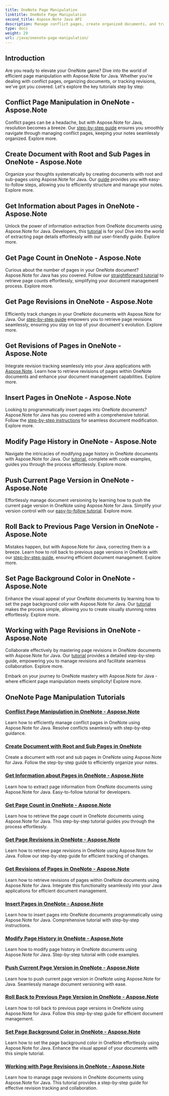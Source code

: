 ```yaml
---
title: OneNote Page Manipulation
linktitle: OneNote Page Manipulation
second_title: Aspose.Note Java API
description: Manage conflict pages, create organized documents, and track revisions in OneNote using Aspose.Note for Java. Step-by-step tutorials for efficient document management.
type: docs
weight: 29
url: /java/onenote-page-manipulation/
---
```


## Introduction

Are you ready to elevate your OneNote game? Dive into the world of efficient page manipulation with Aspose.Note for Java. Whether you're dealing with conflict pages, organizing documents, or tracking revisions, we've got you covered. Let's explore the key tutorials step by step:

## Conflict Page Manipulation in OneNote - Aspose.Note
Conflict pages can be a headache, but with Aspose.Note for Java, resolution becomes a breeze. Our [step-by-step guide](./conflict-page-manipulation/) ensures you smoothly navigate through managing conflict pages, keeping your notes seamlessly organized. Explore more.

## Create Document with Root and Sub Pages in OneNote - Aspose.Note
Organize your thoughts systematically by creating documents with root and sub-pages using Aspose.Note for Java. Our [guide](./create-document-with-root-and-sub-pages/) provides you with easy-to-follow steps, allowing you to efficiently structure and manage your notes. Explore more.

## Get Information about Pages in OneNote - Aspose.Note
Unlock the power of information extraction from OneNote documents using Aspose.Note for Java. Developers, this [tutorial](./get-information-about-pages/) is for you! Dive into the world of extracting page details effortlessly with our user-friendly guide. Explore more.

## Get Page Count in OneNote - Aspose.Note
Curious about the number of pages in your OneNote document? Aspose.Note for Java has you covered. Follow our [straightforward tutorial](./get-page-count/) to retrieve page counts effortlessly, simplifying your document management process. Explore more.

## Get Page Revisions in OneNote - Aspose.Note
Efficiently track changes in your OneNote documents with Aspose.Note for Java. Our [step-by-step guide](./get-page-revisions/) empowers you to retrieve page revisions seamlessly, ensuring you stay on top of your document's evolution. Explore more.

## Get Revisions of Pages in OneNote - Aspose.Note
Integrate revision tracking seamlessly into your Java applications with [Aspose.Note](https://link-to-aspose.note). Learn how to retrieve revisions of pages within OneNote documents and enhance your document management capabilities. Explore more.

## Insert Pages in OneNote - Aspose.Note
Looking to programmatically insert pages into OneNote documents? Aspose.Note for Java has you covered with a comprehensive tutorial. Follow the [step-by-step instructions](./insert-pages/) for seamless document modification. Explore more.

## Modify Page History in OneNote - Aspose.Note
Navigate the intricacies of modifying page history in OneNote documents with Aspose.Note for Java. Our [tutorial](./modify-page-history/), complete with code examples, guides you through the process effortlessly. Explore more.

## Push Current Page Version in OneNote - Aspose.Note
Effortlessly manage document versioning by learning how to push the current page version in OneNote using Aspose.Note for Java. Simplify your version control with our [easy-to-follow tutorial](./push-current-page-version/). Explore more.

## Roll Back to Previous Page Version in OneNote - Aspose.Note
Mistakes happen, but with Aspose.Note for Java, correcting them is a breeze. Learn how to roll back to previous page versions in OneNote with our [step-by-step guide](./roll-back-to-previous-page-version/), ensuring efficient document management. Explore more.

## Set Page Background Color in OneNote - Aspose.Note
Enhance the visual appeal of your OneNote documents by learning how to set the page background color with Aspose.Note for Java. Our [tutorial](./set-page-background-color/) makes the process simple, allowing you to create visually stunning notes effortlessly. Explore more.

## Working with Page Revisions in OneNote - Aspose.Note
Collaborate effectively by mastering page revisions in OneNote documents with Aspose.Note for Java. Our [tutorial](./working-with-page-revisions/) provides a detailed step-by-step guide, empowering you to manage revisions and facilitate seamless collaboration. Explore more.

Embark on your journey to OneNote mastery with Aspose.Note for Java - where efficient page manipulation meets simplicity! Explore more.
## OneNote Page Manipulation Tutorials
### [Conflict Page Manipulation in OneNote - Aspose.Note](./conflict-page-manipulation/)
Learn how to efficiently manage conflict pages in OneNote using Aspose.Note for Java. Resolve conflicts seamlessly with step-by-step guidance.
### [Create Document with Root and Sub Pages in OneNote](./create-document-with-root-and-sub-pages/)
Create a document with root and sub pages in OneNote using Aspose.Note for Java. Follow the step-by-step guide to efficiently organize your notes.
### [Get Information about Pages in OneNote - Aspose.Note](./get-information-about-pages/)
Learn how to extract page information from OneNote documents using Aspose.Note for Java. Easy-to-follow tutorial for developers.
### [Get Page Count in OneNote - Aspose.Note](./get-page-count/)
Learn how to retrieve the page count in OneNote documents using Aspose.Note for Java. This step-by-step tutorial guides you through the process effortlessly.
### [Get Page Revisions in OneNote - Aspose.Note](./get-page-revisions/)
Learn how to retrieve page revisions in OneNote using Aspose.Note for Java. Follow our step-by-step guide for efficient tracking of changes.
### [Get Revisions of Pages in OneNote - Aspose.Note](./get-revisions-of-pages/)
Learn how to retrieve revisions of pages within OneNote documents using Aspose.Note for Java. Integrate this functionality seamlessly into your Java applications for efficient document management.
### [Insert Pages in OneNote - Aspose.Note](./insert-pages/)
Learn how to insert pages into OneNote documents programmatically using Aspose.Note for Java. Comprehensive tutorial with step-by-step instructions.
### [Modify Page History in OneNote - Aspose.Note](./modify-page-history/)
Learn how to modify page history in OneNote documents using Aspose.Note for Java. Step-by-step tutorial with code examples.
### [Push Current Page Version in OneNote - Aspose.Note](./push-current-page-version/)
Learn how to push current page version in OneNote using Aspose.Note for Java. Seamlessly manage document versioning with ease.
### [Roll Back to Previous Page Version in OneNote - Aspose.Note](./roll-back-to-previous-page-version/)
Learn how to roll back to previous page versions in OneNote using Aspose.Note for Java. Follow this step-by-step guide for efficient document management.
### [Set Page Background Color in OneNote - Aspose.Note](./set-page-background-color/)
Learn how to set the page background color in OneNote effortlessly using Aspose.Note for Java. Enhance the visual appeal of your documents with this simple tutorial.
### [Working with Page Revisions in OneNote - Aspose.Note](./working-with-page-revisions/)
Learn how to manage page revisions in OneNote documents using Aspose.Note for Java. This tutorial provides a step-by-step guide for effective revision tracking and collaboration.